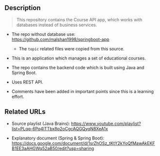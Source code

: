 ## Description

>This repository contains the Course API app, which works with databases instead of business services.

* The repo without database use: https://github.com/malshan1998/springboot-app
  * The `topic` related files were copied from this source.


* This is an application which manages a set of educational courses.
* The repo contains the backend code which is built using Java and Spring Boot.
* Uses REST API.
* Comments have been added in important points since this is a learning effort.

## Related URLs
* Source playlist (Java Brains): https://www.youtube.com/playlist?list=PLqq-6Pq4lTTbx8p2oCgcAQGQyqN8XeA1x

* Explanatory document (Spring & Spring Boot): https://docs.google.com/document/d/1srZhOSz_tKtY2kYoQfMawAkEKFB1EE3aAHGWq52aB50/edit?usp=sharing
